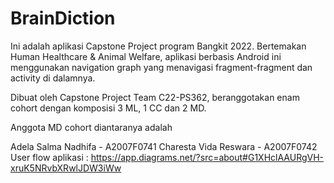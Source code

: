 # BrainDiction

Ini adalah aplikasi Capstone Project program Bangkit 2022.
Bertemakan Human Healthcare & Animal Welfare, aplikasi berbasis Android ini menggunakan navigation graph yang menavigasi fragment-fragment dan activity di dalamnya.

Dibuat oleh Capstone Project Team C22-PS362, beranggotakan enam cohort dengan komposisi 3 ML, 1 CC dan 2 MD.

Anggota MD cohort diantaranya adalah

Adela Salma Nadhifa - A2007F0741
Charesta Vida Reswara - A2007F0742
User flow aplikasi : https://app.diagrams.net/?src=about#G1XHclAAURgVH-xruK5NRvbXRwlJDW3iWw
